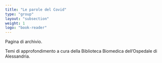```yaml
---
title: "Le parole del Covid"
type: "group"
layout: "subsection"
weight: 1
logo: "book-reader"
---
```


Pagina di archivio. 

Temi di approfondimento a cura della Biblioteca Biomedica dell’Ospedale di Alessandria.
